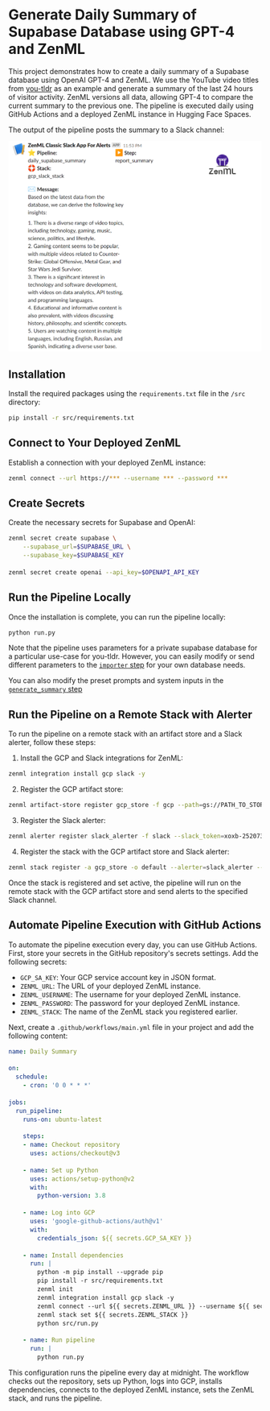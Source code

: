 # Generate Daily Summary of Supabase Database using GPT-4 and ZenML

This project demonstrates how to create a daily summary of a Supabase database using OpenAI GPT-4 and ZenML. We use the YouTube video titles from [you-tldr](https://you-tldr.com) as an example and generate a summary of the last 24 hours of visitor activity. ZenML versions all data, allowing GPT-4 to compare the current summary to the previous one. The pipeline is executed daily using GitHub Actions and a deployed ZenML instance in Hugging Face Spaces.

The output of the pipeline posts the summary to a Slack channel:

![The summary in Slack](assets/youtldr_summarizer_slack.png)

## Installation

Install the required packages using the `requirements.txt` file in the `/src` directory:

```bash
pip install -r src/requirements.txt
```

## Connect to Your Deployed ZenML

Establish a connection with your deployed ZenML instance:

```bash
zenml connect --url https://*** --username *** --password ***
```

## Create Secrets

Create the necessary secrets for Supabase and OpenAI:

```bash
zenml secret create supabase \
    --supabase_url=$SUPABASE_URL \
    --supabase_key=$SUPABASE_KEY

zenml secret create openai --api_key=$OPENAPI_API_KEY   
```

## Run the Pipeline Locally

Once the installation is complete, you can run the pipeline locally:

```bash
python run.py
```

Note that the pipeline uses parameters for a private supabase database for a particular use-case for you-tldr. However, you can easily modify or send different parameters to the [`importer` step](src/steps/importers.py) for your own database needs.

You can also modify the preset prompts and system inputs in the [`generate_summary` step](src/steps/summarizers.py)

## Run the Pipeline on a Remote Stack with Alerter

To run the pipeline on a remote stack with an artifact store and a Slack alerter, follow these steps:

1. Install the GCP and Slack integrations for ZenML:

```bash
zenml integration install gcp slack -y
```

2. Register the GCP artifact store:

```bash
zenml artifact-store register gcp_store -f gcp --path=gs://PATH_TO_STORE
```

3. Register the Slack alerter:

```bash
zenml alerter register slack_alerter -f slack --slack_token=xoxb-252073111237684-3578623123400484-eeHtdsdfdfacK8ZJk20pHhamV --default_slack_channel_id=C03EDA8X0X
```

4. Register the stack with the GCP artifact store and Slack alerter:

```bash
zenml stack register -a gcp_store -o default --alerter=slack_alerter --active
```

Once the stack is registered and set active, the pipeline will run on the remote stack with the GCP artifact store and send alerts to the specified Slack channel.

## Automate Pipeline Execution with GitHub Actions

To automate the pipeline execution every day, you can use GitHub Actions. First, store your secrets in the GitHub repository's secrets settings. Add the following secrets:

- `GCP_SA_KEY`: Your GCP service account key in JSON format.
- `ZENML_URL`: The URL of your deployed ZenML instance.
- `ZENML_USERNAME`: The username for your deployed ZenML instance.
- `ZENML_PASSWORD`: The password for your deployed ZenML instance.
- `ZENML_STACK`: The name of the ZenML stack you registered earlier.

Next, create a `.github/workflows/main.yml` file in your project and add the following content:

```yaml
name: Daily Summary

on:
  schedule:
    - cron: '0 0 * * *'

jobs:
  run_pipeline:
    runs-on: ubuntu-latest

    steps:
    - name: Checkout repository
      uses: actions/checkout@v3

    - name: Set up Python
      uses: actions/setup-python@v2
      with:
        python-version: 3.8

    - name: Log into GCP
      uses: 'google-github-actions/auth@v1'
      with:
        credentials_json: ${{ secrets.GCP_SA_KEY }}

    - name: Install dependencies
      run: |
        python -m pip install --upgrade pip
        pip install -r src/requirements.txt
        zenml init
        zenml integration install gcp slack -y
        zenml connect --url ${{ secrets.ZENML_URL }} --username ${{ secrets.ZENML_USERNAME }} --password ${{ secrets.ZENML_PASSWORD }}
        zenml stack set ${{ secrets.ZENML_STACK }}
        python src/run.py

    - name: Run pipeline
      run: |
        python run.py
```

This configuration runs the pipeline every day at midnight. The workflow checks out the repository, sets up Python, logs into GCP, installs dependencies, connects to the deployed ZenML instance, sets the ZenML stack, and runs the pipeline.